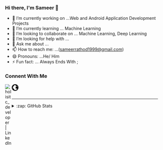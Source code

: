 ### Hi there, I'm Sameer 👋


- 🔭 I’m currently working on ...Web and Android Application Development Projects
- 🌱 I’m currently learning ... Machine Learning
- 👯 I’m looking to collaborate on ... Machine Learning, Deep Learning
- 🤔 I’m looking for help with ...
- 💬 Ask me about ...
- 📫 How to reach me: ...(sameerrathod1999@gmail.com)
- 😄 Pronouns: ...He/ Him
- ⚡ Fun fact: ... Always Ends With ;

### Connent With Me 

[<img align="left" alt="holisitc_developer | LinkedIn" width="22px" src="https://cdn.jsdelivr.net/npm/simple-icons@v3/icons/linkedin.svg" />][linkedin]

[<img align="left" alt="holisitc_developer" width="22px" src="https://raw.githubusercontent.com/iconic/open-iconic/master/svg/globe.svg" />][website]

<br />
<br />


---


<details>
  <summary>:zap: GitHub Stats</summary>

  <img align="left" alt="Sameer's GitHub Stats" src="https://github-readme-stats.Sameer411.vercel.app/api?username=Sameer411&show_icons=true&hide_border=true" />

</details>

[website]: https://sameerrathod99.wordpress.com/
[linkedin]: https://www.linkedin.com/in/sameerrathod1999/
